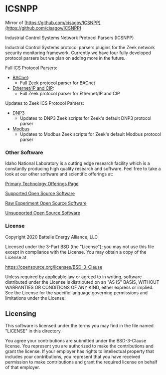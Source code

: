 # ICSNPP

Mirror of [https://github.com/cisagov/ICSNPP](https://github.com/cisagov/ICSNPP)

Industrial Control Systems Network Protocol Parsers  (ICSNPP) 

Industrial Control Systems protocol parsers plugins for the Zeek network security monitoring framework. Currently we have four fully developed protocol parsers but we plan on adding more in the future.

Full ICS Protocol Parsers:
* [BACnet](zeek_bacnet_parser):
    * Full Zeek protocol parser for BACnet
* [Ethernet/IP and CIP](zeek_enip_parser): 
    * Full Zeek protocol parser for Ethernet/IP and CIP

Updates to Zeek ICS Protocol Parsers:
* [DNP3](zeek_dnp3_parser)
    * Updates to DNP3 Zeek scripts for Zeek's default DNP3 protocol parser
* [Modbus](zeek_modbus_parser)
    * Updates to Modbus Zeek scripts for Zeek's default Modbus protocol parser

### Other Software
Idaho National Laboratory is a cutting edge research facility which is a constantly producing high quality research and software. Feel free to take a look at our other software and scientific offerings at:

[Primary Technology Offerings Page](https://www.inl.gov/inl-initiatives/technology-deployment)

[Supported Open Source Software](https://github.com/idaholab)

[Raw Experiment Open Source Software](https://github.com/IdahoLabResearch)

[Unsupported Open Source Software](https://github.com/IdahoLabCuttingBoard)

### License

Copyright 2020 Battelle Energy Alliance, LLC

Licensed under the 3-Part BSD (the "License");
you may not use this file except in compliance with the License.
You may obtain a copy of the License at

  https://opensource.org/licenses/BSD-3-Clause

Unless required by applicable law or agreed to in writing, software
distributed under the License is distributed on an "AS IS" BASIS,
WITHOUT WARRANTIES OR CONDITIONS OF ANY KIND, either express or implied.
See the License for the specific language governing permissions and
limitations under the License.




Licensing
-----
This software is licensed under the terms you may find in the file named "LICENSE" in this directory.

You agree your contributions are submitted under the BSD-3-Clause license. You represent you are authorized to make the contributions and grant the license. If your employer has rights to intellectual property that includes your contributions, you represent that you have received permission to make contributions and grant the required license on behalf of that employer.

